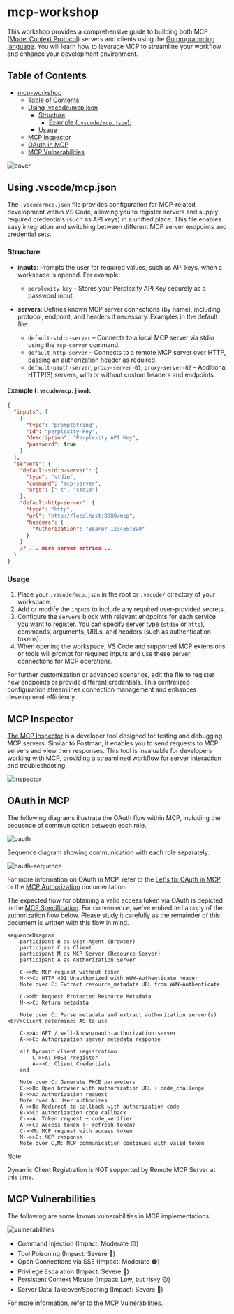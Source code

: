 # mcp-workshop

This workshop provides a comprehensive guide to building both MCP ([Model Context Protocol][1]) servers and clients using the [Go programming language][2]. You will learn how to leverage MCP to streamline your workflow and enhance your development environment.

## Table of Contents

- [mcp-workshop](#mcp-workshop)
  - [Table of Contents](#table-of-contents)
  - [Using .vscode/mcp.json](#using-vscodemcpjson)
    - [Structure](#structure)
      - [Example (`.vscode/mcp.json`):](#example-vscodemcpjson)
    - [Usage](#usage)
  - [MCP Inspector](#mcp-inspector)
  - [OAuth in MCP](#oauth-in-mcp)
  - [MCP Vulnerabilities](#mcp-vulnerabilities)

![cover](./images/cover.png)

## Using .vscode/mcp.json

The `.vscode/mcp.json` file provides configuration for MCP-related development within VS Code, allowing you to register servers and supply required credentials (such as API keys) in a unified place. This file enables easy integration and switching between different MCP server endpoints and credential sets.

### Structure

- **inputs**: Prompts the user for required values, such as API keys, when a workspace is opened. For example:
  - `perplexity-key` – Stores your Perplexity API Key securely as a password input.

- **servers**: Defines known MCP server connections (by name), including protocol, endpoint, and headers if necessary. Examples in the default file:
  - `default-stdio-server` – Connects to a local MCP server via stdio using the `mcp-server` command.
  - `default-http-server` – Connects to a remote MCP server over HTTP, passing an authorization header as required.
  - `default-oauth-server`, `proxy-server-01`, `proxy-server-02` – Additional HTTP(S) servers, with or without custom headers and endpoints.

#### Example (`.vscode/mcp.json`):

```json
{
  "inputs": [
    {
      "type": "promptString",
      "id": "perplexity-key",
      "description": "Perplexity API Key",
      "password": true
    }
  ],
  "servers": {
    "default-stdio-server": {
      "type": "stdio",
      "command": "mcp-server",
      "args": ["-t", "stdio"]
    },
    "default-http-server": {
      "type": "http",
      "url": "http://localhost:8080/mcp",
      "headers": {
        "Authorization": "Bearer 1234567890"
      }
    }
    // ... more server entries ...
  }
}
```

### Usage

1. Place your `.vscode/mcp.json` in the root or `.vscode/` directory of your workspace.
2. Add or modify the `inputs` to include any required user-provided secrets.
3. Configure the `servers` block with relevant endpoints for each service you want to register. You can specify server type (`stdio` or `http`), commands, arguments, URLs, and headers (such as authentication tokens).
4. When opening the workspace, VS Code and supported MCP extensions or tools will prompt for required inputs and use these server connections for MCP operations.

For further customization or advanced scenarios, edit the file to register new endpoints or provide different credentials. This centralized configuration streamlines connection management and enhances development efficiency.

[1]: https://modelcontextprotocol.io/introduction
[2]: https://go.dev

## MCP Inspector

[The MCP Inspector][01] is a developer tool designed for testing and debugging MCP servers. Similar to Postman, it enables you to send requests to MCP servers and view their responses. This tool is invaluable for developers working with MCP, providing a streamlined workflow for server interaction and troubleshooting.

![inspector](./images/inspector.png)

[01]: https://github.com/modelcontextprotocol/inspector

## OAuth in MCP

The following diagrams illustrate the OAuth flow within MCP, including the sequence of communication between each role.

![oauth](./images/oauth-flow-01.png)

Sequence diagram showing communication with each role separately.

![oauth-sequence](./images/oauth-flow-02.png)

For more information on OAuth in MCP, refer to the [Let's fix OAuth in MCP][3] or the [MCP Authorization][4] documentation.

[3]: https://aaronparecki.com/2025/04/03/15/oauth-for-model-context-protocol
[4]: https://modelcontextprotocol.io/specification/2025-03-26/basic/authorization

The expected flow for obtaining a valid access token via OAuth is depicted in the [MCP Specification](https://modelcontextprotocol.io/specification/draft/basic/authorization#authorization-flow-steps).  For convenience, we've embedded a copy of the authorization flow below.  Please study it carefully as the remainder of this document is written with this flow in mind.

```mermaid
sequenceDiagram
    participant B as User-Agent (Browser)
    participant C as Client
    participant M as MCP Server (Resource Server)
    participant A as Authorization Server

    C->>M: MCP request without token
    M->>C: HTTP 401 Unauthorized with WWW-Authenticate header
    Note over C: Extract resource_metadata URL from WWW-Authenticate

    C->>M: Request Protected Resource Metadata
    M->>C: Return metadata

    Note over C: Parse metadata and extract authorization server(s)<br/>Client determines AS to use

    C->>A: GET /.well-known/oauth-authorization-server
    A->>C: Authorization server metadata response

    alt Dynamic client registration
        C->>A: POST /register
        A->>C: Client Credentials
    end

    Note over C: Generate PKCE parameters
    C->>B: Open browser with authorization URL + code_challenge
    B->>A: Authorization request
    Note over A: User authorizes
    A->>B: Redirect to callback with authorization code
    B->>C: Authorization code callback
    C->>A: Token request + code_verifier
    A->>C: Access token (+ refresh token)
    C->>M: MCP request with access token
    M-->>C: MCP response
    Note over C,M: MCP communication continues with valid token
```

> [!NOTE]
> Dynamic Client Registration is NOT supported by Remote MCP Server at this time.

## MCP Vulnerabilities

The following are some known vulnerabilities in MCP implementations:

![vulnerabilities](./images/vulnerabilities.gif)

- Command Injection (Impact: Moderate 🟡)
- Tool Poisoning (Impact: Severe 🔴)
- Open Connections via SSE (Impact: Moderate 🟠)
- Privilege Escalation (Impact: Severe 🔴)
- Persistent Context Misuse (Impact: Low, but risky 🟡)
- Server Data Takeover/Spoofing (Impact: Severe 🔴)

For more information, refer to the [MCP Vulnerabilities][11].

[11]: https://www.linkedin.com/posts/eordax_ai-mcp-genai-activity-7333057511651954688-sbNO

